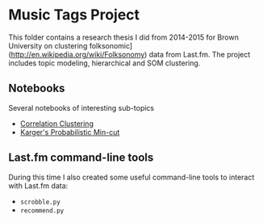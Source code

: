 # Music Tags Project
This folder contains a research thesis I did from 2014-2015 for Brown University on clustering folksonomic](http://en.wikipedia.org/wiki/Folksonomy) data from Last.fm. The project includes topic modeling, hierarchical and SOM clustering.

## Notebooks
Several notebooks of interesting sub-topics
- [Correlation Clustering](http://nbviewer.jupyter.org/github/henrywallace/genre-clustering/blob/master/correlation_clustering.ipynb)
- [Karger's Probabilistic Min-cut](http://nbviewer.jupyter.org/github/henrywallace/genre-clustering/blob/master/minimum-cuts.ipynb)

## Last.fm command-line tools
During this time I also created some useful command-line tools to interact with Last.fm data:

- `scrobble.py`
- `recommend.py`

